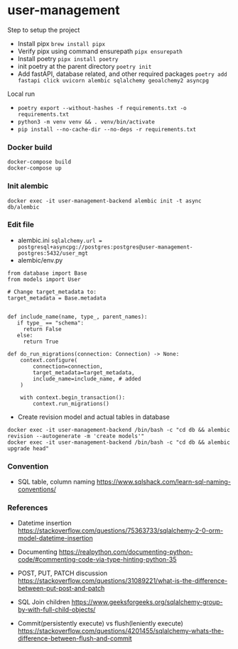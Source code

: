 # user-management

Step to setup the project

- Install pipx
  `brew install pipx`
- Verify pipx using command ensurepath
  `pipx ensurepath`
- Install poetry
  `pipx install poetry`
- init poetry at the parent directory
  `poetry init`
- Add fastAPI, database related, and other required packages
  `poetry add fastapi click uvicorn alembic sqlalchemy geoalchemy2 asyncpg`

Local run
- `poetry export --without-hashes -f requirements.txt -o requirements.txt`
- `python3 -m venv venv && . venv/bin/activate`
- `pip install --no-cache-dir --no-deps -r requirements.txt`

### Docker build

```
docker-compose build
docker-compose up
```

### Init alembic

```
docker exec -it user-management-backend alembic init -t async db/alembic
```

### Edit file

- alembic.ini
  `sqlalchemy.url = postgresql+asyncpg://postgres:postgres@user-management-postgres:5432/user_mgt`
- alembic/env.py

```
from database import Base
from models import User

# Change target_metadata to: 
target_metadata = Base.metadata


def include_name(name, type_, parent_names):
   if type_ == "schema":
     return False
   else:
     return True
     
def do_run_migrations(connection: Connection) -> None:
    context.configure(
        connection=connection,
        target_metadata=target_metadata,
        include_name=include_name, # added
    )

    with context.begin_transaction():
        context.run_migrations()
```

- Create revision model and actual tables in database

```
docker exec -it user-management-backend /bin/bash -c "cd db && alembic revision --autogenerate -m 'create models'"
docker exec -it user-management-backend /bin/bash -c "cd db && alembic upgrade head"
```

### Convention

- SQL table, column naming
  https://www.sqlshack.com/learn-sql-naming-conventions/

### References

- Datetime insertion
  https://stackoverflow.com/questions/75363733/sqlalchemy-2-0-orm-model-datetime-insertion

- Documenting
  https://realpython.com/documenting-python-code/#commenting-code-via-type-hinting-python-35

- POST, PUT, PATCH discussion
  https://stackoverflow.com/questions/31089221/what-is-the-difference-between-put-post-and-patch

- SQL Join children
  https://www.geeksforgeeks.org/sqlalchemy-group-by-with-full-child-objects/

- Commit(persistently execute) vs flush(leniently execute)
  https://stackoverflow.com/questions/4201455/sqlalchemy-whats-the-difference-between-flush-and-commit
